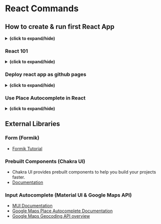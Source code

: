 # React Commands

## How to create & run first React App
<details close>
<summary><b>(click to expand/hide)</b></summary>
<!-- MarkdownTOC -->

### Creating React App
<details close>
<summary><b>(click to expand/hide)</b></summary>
<!-- MarkdownTOC -->

- In bash
    ```bash
      npx create-react-app <app name>
    ```

<!-- /MarkdownTOC -->
</details>

### Start development server
<details close>
<summary><b>(click to expand/hide)</b></summary>
<!-- MarkdownTOC -->

- In bash located into the react app directory
    ```bash
      cd <app name>
    ```
    ```bash
      npm start
    ```

<!-- /MarkdownTOC -->
</details>

### Upgrade React App version
<details close>
<summary><b>(click to expand/hide)</b></summary>
<!-- MarkdownTOC -->

- In bash located into the react app directory
    ```bash
      cd <app name>
    ```
    ```bash
      npm install react-scripts@latest
    ```

<!-- /MarkdownTOC -->
</details>

<!-- /MarkdownTOC -->
</details>

### React 101
<details close>
<summary><b>(click to expand/hide)</b></summary>
<!-- MarkdownTOC -->

#### Import libraries in js file
<details close>
<summary><b>(click to expand/hide)</b></summary>
<!-- MarkdownTOC -->

```javascript
import React from 'react';
import ReactDOM from 'react-dom/client';
```

<!-- /MarkdownTOC -->
</details>

#### Inject code to an element (ex. div/h1/p)
<details close>
<summary><b>(click to expand/hide)</b></summary>
<!-- MarkdownTOC -->

```javascript
import React from 'react';
import ReactDOM from 'react-dom/client';

const root = ReactDOM.createRoot(document.getElementById('root'));
root.render(
  <h1>
    Hello World
  </h1>
);

```

<!-- /MarkdownTOC -->
</details>

#### Calling js variable in an element (ex. div/h1/p)
<details close>
<summary><b>(click to expand/hide)</b></summary>
<!-- MarkdownTOC -->

```javascript
import React from "react";

function Footer() {
  const currentYear = new Date().getFullYear();
  return (
    <footer>
      <p>Copyright ⓒ {currentYear}</p>
    </footer>
  );
}

export default Footer;
```

<!-- /MarkdownTOC -->
</details>

#### React function with parameter (React props)
<details close>
<summary><b>(click to expand/hide)</b></summary>
<!-- MarkdownTOC -->

```javascript
import React from "react";
import ReactDOM from "react-dom";

function Card(props) {
  return (
    <div>
      <h2>{props.name}</h2>
      <img src={props.img} alt="avatar_img" />
      <p>{props.tel}</p>
      <p>{props.email}</p>
    </div>
  );
}

const root = ReactDOM.createRoot(document.getElementById('root'));
root.render(
  <div>
    <h1>My Contacts</h1>
    <Card
      name="Beyonce"
      img="https://blackhistorywall.files.wordpress.com/2010/02/picture-device-independent-bitmap-119.jpg"
      tel="+123 456 789"
      email="b@beyonce.com"
    />
    <Card
      name="Jack Bauer"
      img="https://pbs.twimg.com/profile_images/625247595825246208/X3XLea04_400x400.jpg"
      tel="+7387384587"
      email="jack@nowhere.com"
    />
  </div>,
  document.getElementById("root")
);

```

<!-- /MarkdownTOC -->
</details>

#### useState function
<details close>
<summary><b>(click to expand/hide)</b></summary>
<!-- MarkdownTOC -->

- const [state, setState] = useState(initialState);
    ```javascript
    import React, { useState } from "react";
    
    function App() {
      const [count, setCount] = useState(0);
    
      function increase() {
        setCount(count + 1);
      }
    
      function decrease() {
        setCount(count - 1);
      }
    
      return (
        <div className="container">
          <h1>{count}</h1>
          <button onClick={decrease}>-</button>
          <button onClick={increase}>+</button>
        </div>
      );
    }
    
    export default App;
    ```

<!-- /MarkdownTOC -->
</details>

#### Appending element into a state array
<details close>
<summary><b>(click to expand/hide)</b></summary>
<!-- MarkdownTOC -->

```javascript
  const [inputText, setInputText] = useState("");
  const [items, setItems] = useState([]);

  function handleChange(event) {
    const newValue = event.target.value;
    setInputText(newValue);
  }

  function addItem() {
    setItems(prevItems => {
      return [...prevItems, inputText];
    });
    setInputText("");
  }
```

<!-- /MarkdownTOC -->
</details>

#### Adding link to a react component
<details close>
<summary><b>(click to expand/hide)</b></summary>
<!-- MarkdownTOC -->

1. First install react-router-dom
    ```bash
    npm install react-router-dom
    ```
2. In index.js import BrowserRouter
    ```javascript
    import React from 'react';
    import ReactDOM from 'react-dom/client';
    import { BrowserRouter } from 'react-router-dom'
    import App from './App';

    const root = ReactDOM.createRoot(document.getElementById('root'));
    root.render(
        <BrowserRouter>
          <App />
        </BrowserRouter>
    );
    ```
4. Finally add <Link> to the desired react component
   ```javascript
    import React from 'react';
    import { Link } from 'react-router-dom';
    import './GameCard.css';
    
    const GameCard = (props) => {
      return (
        <Link to='/about' className="game-card">
          <img className="game-card__image" src={props.imageUrl} alt={props.imgTitle} />
          <div className="game-card__details">
            <h2 className="game-card__title">{props.title}</h2>
            <p className="game-card__description">{props.description}</p>
          </div>
        </Link>
      );
    };
    
    export default GameCard;
    ```

<!-- /MarkdownTOC -->
</details>

---

<!-- /MarkdownTOC -->
</details>

### Deploy react app as github pages
<details close>
<summary><b>(click to expand/hide)</b></summary>
<!-- MarkdownTOC -->

1. Make sure to have the react app push to GitHub
2. install npm packages : gh-pages
   ```bash
   npm install gh-pages
   ```
4. on package.json, include:
   - "homepage" path on top of the json
     ```json
     "homepage": "https://<GitHub usersame>.github.io/<repository name>/#"
     ```
     ![packageJsonExample1](./images/packageJsonExample1.png)
   - "predeploy" and "deploy" on "script"
     ```json
     "predeploy": "npm run build",
     "deploy": "gh-pages -d build",
     ```
     ![packageJsonExample2](./images/packageJsonExample2.png)
5. If your react app does not use any Route or Anchor tag, please jump to step 7.
   - install react-router-dom if not already installed
     ```bash
      npm install react-router-dom
     ```
6. On App.js, add or replace "BrowserRouter/Router" with HashRouter
   - there is nothing need to be change on Route path or Anchor tag path, path can just start with "/"
   ```js
    import React from 'react';
    import { HashRouter, Routes, Route } from 'react-router-dom';
    import Home from './pages/Home';
    import About from './pages/About';
    import './App.css';
    
    function App() {
      return (
        <HashRouter basename='/'>
            <Routes>
              <Route exact path='/' element={<Home />} />
              <Route path='/about' element={<About />} />
            </Routes>
        </HashRouter>
      );
    }
    
    export default App;
   ```
7. Push your code to GitHub if you have not already.
8. On bash, run:
   ```bash
   npm run deploy
   ```
9. After step 8 your react app is starting to deploy to GitHub pages, please wait a few moments.
   ![githubDeployPage](./images/githubDeployPage.png)
11. I have experienced very slow deployment on my GitHub pages, and looking online for solution I have found this, but I do not know if this solution helps speed up the deployment process at all.
  - On public/index.html, add these meta tags:
    ```html
    <meta http-equiv='cache-control' content='no-cache'>
    <meta http-equiv='expires' content='0'>
    <meta http-equiv='pragma' content='no-cache'>
    ```
   - Sources I looked at: [source1](https://github.com/orgs/community/discussions/19713), [source2](https://stackoverflow.com/questions/24851824/how-long-does-it-take-for-github-page-to-show-changes-after-changing-index-html)
12. Sources (If you still have troubles these links may help):
    - [Deploying Github Pages with create-react-app](https://www.pluralsight.com/guides/deploying-github-pages-with-create-react-app)
    -  [Deploying a create-react-app with routing to GitHub pages](https://medium.com/@bennirus/deploying-a-create-react-app-with-routing-to-github-pages-f386b6ce84c2)
    -  [Question: React Router not working with Github Pages](https://stackoverflow.com/questions/71984401/react-router-not-working-with-github-pages)
    -  [Question: My github webpage is not updating after changes are made.](https://github.com/orgs/community/discussions/19713)
     - [Question: How long does it take for GitHub page to show changes after changing index.html](https://stackoverflow.com/questions/24851824/how-long-does-it-take-for-github-page-to-show-changes-after-changing-index-html)

<!-- /MarkdownTOC -->
</details>

### Use Place Autocomplete in React
<details close>
<summary><b>(click to expand/hide)</b></summary>
<!-- MarkdownTOC -->

- [video tutorial](https://www.youtube.com/watch?v=BL2XVTqz9Ek)
- [@react-google-maps/api npm package](https://www.npmjs.com/package/@react-google-maps/api)
- [use-places-autocomplete](https://www.npmjs.com/package/use-places-autocomplete)
- [@reach/combobox](https://www.npmjs.com/package/@reach/combobox)
  - Issue: Reach UI currently does not support React 18.
  - Solution (choose 1):
    1. Downgrade React version
    2. Force install @reach/combobox(might not work)
    3. Find another package
    4. [Mui package - google maps place sample included](https://mui.com/material-ui/react-autocomplete/)
       - ```bash
         npm install @mui/material @emotion/react @emotion/styled
         ```
       - ```bash
         npm install @mui/icons-material
         ```
       - [additional required package - autosuggest-highlight](https://www.npmjs.com/package/autosuggest-highlight)
         - ```bash
           npm install autosuggest-highlight --save
           ```
       - [changing MUI search bar style](https://smartdevpreneur.com/override-textfield-border-color-in-material-ui/)
    5. (Worked) using [react-places-autocomplete](https://www.npmjs.com/package/react-places-autocomplete)
       - with [react-script-hook](https://www.npmjs.com/package/react-script-hook) to load script in react component rather than in index.html.
 
<!-- /MarkdownTOC -->
</details>

## External Libraries
### Form (Formik)
- [Formik Tutorial](https://formik.org/docs/tutorial)

### Prebuilt Components (Chakra UI) 
- Chakra UI provides prebuilt components to help you build your projects faster.
- [Documentation](https://chakra-ui.com/docs/components)

### Input Autocomplete (Material UI & Google Maps API)
- [MUI Documentation](https://mui.com/material-ui/react-autocomplete/)
- [Google Maps Place Autocomplete Documentation](https://developers.google.com/maps/documentation/javascript/place-autocomplete)
- [Google Maps Geocoding API overview](https://developers.google.com/maps/documentation/geocoding/overview#ReverseGeocoding)
